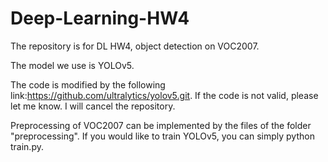 # Deep-Learning-HW4
The repository is for DL HW4, object detection on VOC2007.

The model we use is YOLOv5. 

The code is modified by the following link:https://github.com/ultralytics/yolov5.git.
If the code is not valid, please let me know. 
I will cancel the repository.

Preprocessing of VOC2007 can be implemented by the files of the folder "preprocessing".
If you would like to train YOLOv5, you can simply python train.py.
